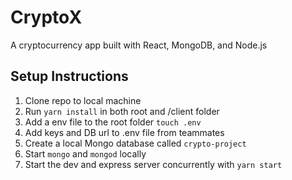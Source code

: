 # CryptoX
A cryptocurrency app built with React, MongoDB, and Node.js


## Setup Instructions

1) Clone repo to local machine
2) Run `yarn install` in both root and /client folder
3) Add a env file to the root folder `touch .env`
4) Add keys and DB url to .env file from teammates
5) Create a local Mongo database called `crypto-project`
6) Start `mongo` and `mongod` locally
7) Start the dev and express server concurrently with `yarn start`
